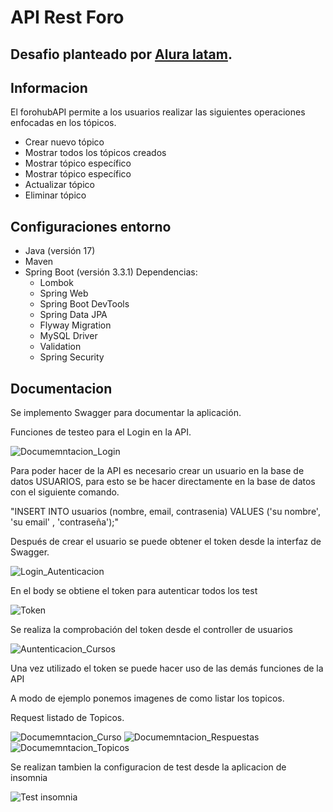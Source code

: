 <h1>
  <b>API Rest Foro</b>
</h1>

<h2>
    Desafio planteado por <a href="https://www.aluracursos.com/">Alura latam</a>.
</h2>

<h2>
  Informacion
</h2>

<p>
  El forohubAPI  permite a los usuarios realizar las siguientes operaciones enfocadas en los tópicos.
</p>
<ul>
  <li>
    Crear nuevo tópico
  </li>
  <li>
    Mostrar todos los tópicos creados
  </li>
  <li>
    Mostrar tópico específico
  </li>
  <li>
    Mostrar tópico específico
  </li>
  <li>
    Actualizar tópico
  </li>
  <li>
    Eliminar tópico
  </li>
</ul>

<h2>
  Configuraciones entorno
</h2>

<ul>
  <li>
    Java (versión 17) 
  </li>
  <li>
    Maven
  </li>
  <li>
    Spring Boot (versión 3.3.1)
    Dependencias:
      <ul>
        <li>
          Lombok  
        </li>
        <li>
          Spring Web
        </li>
        <li>
          Spring Boot DevTools
        </li>
        <li>
          Spring Data JPA
        </li>
        <li>
          Flyway Migration
        </li>
        <li>
          MySQL Driver
        </li>
        <li>
          Validation
        </li>
        <li>
          Spring Security
        </li>
      </ul>
  </li>
</ul>

<h2>
    Documentacion
</h2>

<p>
    Se implemento Swagger para documentar la aplicación.
</p>

<p>
    Funciones de testeo para el Login en la API.
</p>

![Documemntacion_Login](https://github.com/user-attachments/assets/2892b207-e716-47a6-a012-26885ad13200)

<p>
    Para poder hacer de la API es necesario crear un usuario en la base de datos USUARIOS, para esto se be hacer directamente en la base de datos con el siguiente comando.
  
"INSERT INTO usuarios (nombre, email, contrasenia) VALUES ('su nombre', 'su email' , 'contraseña');"

</p>

<p>
    Después de crear el usuario se puede obtener el token desde la interfaz de Swagger.
</p>

![Login_Autenticacion](https://github.com/user-attachments/assets/1afb0b52-3cfa-4c9a-b072-cc9fa9290bf0)

<p>
En el body se obtiene el token para autenticar todos los test
</p>

![Token](https://github.com/user-attachments/assets/b8782612-6f06-45af-9f89-4fac7ecfe73d)

<p>
    Se realiza la comprobación del token desde el controller de usuarios
</p>

![Auntenticacion_Cursos](https://github.com/user-attachments/assets/6693f14d-c342-44f0-bba1-9e9a19550a98)

<p>
    Una vez utilizado el token se puede hacer uso de las demás funciones de la API
</p>

<p>
    A modo de ejemplo ponemos imagenes de como listar los topicos.
</p>

<p>
    Request listado de Topicos.
</p>

![Documemntacion_Curso](https://github.com/user-attachments/assets/10c72ea8-5b61-40df-8068-91f72e2ed6c0)
![Documemntacion_Respuestas](https://github.com/user-attachments/assets/60c389bb-7b89-4710-b903-a3d43d8807eb)
![Documemntacion_Topicos](https://github.com/user-attachments/assets/9ec56bbb-b080-4c20-b2cc-e59b218d871c)

<p>
   Se realizan tambien la configuracion de test desde la aplicacion de insomnia
</p>

![Test insomnia](https://github.com/user-attachments/assets/59e0ae3d-0fb7-4901-8280-5908e90f0f5c)

